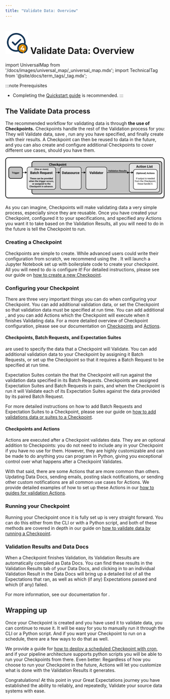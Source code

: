 ```yaml
---
title: "Validate Data: Overview"
---
```

# [![Create Expectations Icon](../../images/universal_map/Checkmark-active.png)](./validate_data_overview.md) Validate Data: Overview

import UniversalMap from '/docs/images/universal_map/_universal_map.mdx';
import TechnicalTag from '@site/docs/term_tags/_tag.mdx';

<!--Use 'inactive' or 'active' to indicate which Universal Map steps this term has a use case within.-->

<UniversalMap setup='inactive' connect='inactive' create='inactive' validate='active'/>

:::note Prerequisites
- Completing the [Quickstart guide](/docs/tutorials/quickstart/quickstart) is recommended.
:::

## The Validate Data process

The recommended workflow for validating data is through **the use of Checkpoints.**  Checkpoints handle the rest of the Validation process for you: They will Validate data, save <TechnicalTag tag="validation_result" text="Validation Results" />, run any <TechnicalTag tag="action" text="Actions" /> you have specified, and finally create <TechnicalTag tag="data_docs" text="Data Docs" /> with their results.  A Checkpoint can then be reused to <TechnicalTag tag="validation" text="Validate" /> data in the future, and you can also create and configure additional Checkpoints to cover different use cases, should you have them.

![How a Checkpoint works](../../images/universal_map/overviews/how_a_checkpoint_works.png)

As you can imagine, Checkpoints will make validating data a very simple process, especially since they are reusable.  Once you have created your Checkpoint, configured it to your specifications, and specified any Actions you want it to take based on the Validation Results, all you will need to do in the future is tell the Checkpoint to run.

### Creating a Checkpoint

Checkpoints are simple to create.  While advanced users could write their configuration from scratch, we recommend using the <TechnicalTag tag="cli" text="CLI" />.  It will launch a Jupyter Notebook set up with boilerplate code to create your checkpoint.  All you will need to do is configure it!  For detailed instructions, please see our guide on [how to create a new Checkpoint](./checkpoints/how_to_create_a_new_checkpoint.md).

### Configuring your Checkpoint

There are three very important things you can do when configuring your Checkpoint.  You can add additional validation data, or set the Checkpoint so that validation data must be specified at run time.  You can add additional <TechnicalTag tag="expectation_suite" text="Expectation Suites" />, and you can add Actions which the Checkpoint will execute when it finishes Validating data.  For a more detailed overview of Checkpoint configuration, please see our documentation on [Checkpoints](../../terms/checkpoint.md) and [Actions](../../terms/action.md).

#### Checkpoints, Batch Requests, and Expectation Suites

<p class="markdown"><TechnicalTag tag="batch_request" text="Batch Requests" /> are used to specify the data that a Checkpoint will Validate.  You can add additional validation data to your Checkpoint by assigning it Batch Requests, or set up the Checkpoint so that it requires a Batch Request to be specified at run time.</p>

Expectation Suites contain the <TechnicalTag tag="expectation" text="Expectations" /> that the Checkpoint will run against the validation data specified in its Batch Requests.  Checkpoints are assigned Expectation Suites and Batch Requests in pairs, and when the Checkpoint is run it will Validate each of its Expectation Suites against the data provided by its paired Batch Request.

For more detailed instructions on how to add Batch Requests and Expectation Suites to a Checkpoint, please see our guide on [how to add validations data or suites to a Checkpoint](./checkpoints/how_to_add_validations_data_or_suites_to_a_checkpoint.md).

#### Checkpoints and Actions

Actions are executed after a Checkpoint validates data.  They are an optional addition to Checkpoints: you do not need to include any in your Checkpoint if you have no use for them.  However, they are highly customizable and can be made to do anything you can program in Python, giving you exceptional control over what happens after a Checkpoint Validates.  

With that said, there are some Actions that are more common than others. Updating Data Docs, sending emails, posting slack notifications, or sending other custom notifications are all common use cases for Actions.  We provide detailed examples of how to set up these Actions in our [how to guides for validation Actions](./index.md#validation-actions).

### Running your Checkpoint

Running your Checkpoint once it is fully set up is very straight forward.  You can do this either from the CLI or with a Python script, and both of these methods are covered in depth in our guide on [how to validate data by running a Checkpoint](./how_to_validate_data_by_running_a_checkpoint.md).

### Validation Results and Data Docs

When a Checkpoint finishes Validation, its Validation Results are automatically compiled as Data Docs.  You can find these results in the Validation Results tab of your Data Docs, and clicking in to an individual Validation Result in the Data Docs will bring up a detailed list of all the Expectations that ran, as well as which (if any) Expectations passed and which (if any) failed.

For more information, see our documentation for <TechnicalTag tag="data_docs" text="Data Docs"/>. 

## Wrapping up

Once your Checkpoint is created and you have used it to validate data, you can continue to reuse it.  It will be easy for you to manually run it through the CLI or a Python script. And if you want your Checkpoint to run on a schedule, there are a few ways to do that as well.  

We provide a guide for [how to deploy a scheduled Checkpoint with cron](./advanced/how_to_deploy_a_scheduled_checkpoint_with_cron.md), and if your pipeline architecture supports python scripts you will be able to run your Checkpoints from there.  Even better: Regardless of how you choose to run your Checkpoint in the future, Actions will let you customize what is done with the Validation Results it generates. 

Congratulations! At this point in your Great Expectations journey you have established the ability to reliably, and repeatedly, Validate your source data systems with ease.